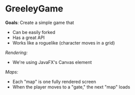 # GreeleyGame

**Goals**: Create a simple game that
* Can be easily forked
* Has a great API
* Works like a roguelike (character moves in a grid)

*Rendering:*
* We're using JavaFX's Canvas element

*Maps:*
* Each "map" is one fully rendered screen
* When the player moves to a "gate," the next "map" loads
